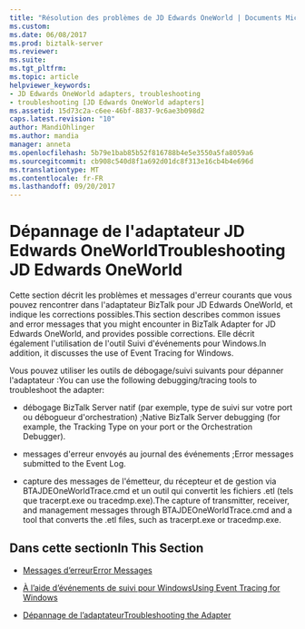 ```yaml
---
title: "Résolution des problèmes de JD Edwards OneWorld | Documents Microsoft"
ms.custom: 
ms.date: 06/08/2017
ms.prod: biztalk-server
ms.reviewer: 
ms.suite: 
ms.tgt_pltfrm: 
ms.topic: article
helpviewer_keywords:
- JD Edwards OneWorld adapters, troubleshooting
- troubleshooting [JD Edwards OneWorld adapters]
ms.assetid: 15d73c2a-c6ee-46bf-8837-9c6ae3b098d2
caps.latest.revision: "10"
author: MandiOhlinger
ms.author: mandia
manager: anneta
ms.openlocfilehash: 5b79e1bab85b52f816788b4e5e3550a5fa8059a6
ms.sourcegitcommit: cb908c540d8f1a692d01dc8f313e16cb4b4e696d
ms.translationtype: MT
ms.contentlocale: fr-FR
ms.lasthandoff: 09/20/2017
---
```

# <a name="troubleshooting-jd-edwards-oneworld"></a><span data-ttu-id="9b0c6-102">Dépannage de l'adaptateur JD Edwards OneWorld</span><span class="sxs-lookup"><span data-stu-id="9b0c6-102">Troubleshooting JD Edwards OneWorld</span></span>
<span data-ttu-id="9b0c6-103">Cette section décrit les problèmes et messages d'erreur courants que vous pouvez rencontrer dans l'adaptateur BizTalk pour JD Edwards OneWorld, et indique les corrections possibles.</span><span class="sxs-lookup"><span data-stu-id="9b0c6-103">This section describes common issues and error messages that you might encounter in BizTalk Adapter for JD Edwards OneWorld, and provides possible corrections.</span></span> <span data-ttu-id="9b0c6-104">Elle décrit également l'utilisation de l'outil Suivi d'événements pour Windows.</span><span class="sxs-lookup"><span data-stu-id="9b0c6-104">In addition, it discusses the use of Event Tracing for Windows.</span></span>  
  
 <span data-ttu-id="9b0c6-105">Vous pouvez utiliser les outils de débogage/suivi suivants pour dépanner l'adaptateur :</span><span class="sxs-lookup"><span data-stu-id="9b0c6-105">You can use the following debugging/tracing tools to troubleshoot the adapter:</span></span>  
  
-   <span data-ttu-id="9b0c6-106">débogage BizTalk Server natif (par exemple, type de suivi sur votre port ou débogueur d'orchestration) ;</span><span class="sxs-lookup"><span data-stu-id="9b0c6-106">Native BizTalk Server debugging (for example, the Tracking Type on your port or the Orchestration Debugger).</span></span>  
  
-   <span data-ttu-id="9b0c6-107">messages d'erreur envoyés au journal des événements ;</span><span class="sxs-lookup"><span data-stu-id="9b0c6-107">Error messages submitted to the Event Log.</span></span>  
  
-   <span data-ttu-id="9b0c6-108">capture des messages de l'émetteur, du récepteur et de gestion via BTAJDEOneWorldTrace.cmd et un outil qui convertit les fichiers .etl (tels que tracerpt.exe ou tracedmp.exe).</span><span class="sxs-lookup"><span data-stu-id="9b0c6-108">The capture of transmitter, receiver, and management messages through BTAJDEOneWorldTrace.cmd and a tool that converts the .etl files, such as tracerpt.exe or tracedmp.exe.</span></span>  
  
## <a name="in-this-section"></a><span data-ttu-id="9b0c6-109">Dans cette section</span><span class="sxs-lookup"><span data-stu-id="9b0c6-109">In This Section</span></span>  
  
-   [<span data-ttu-id="9b0c6-110">Messages d’erreur</span><span class="sxs-lookup"><span data-stu-id="9b0c6-110">Error Messages</span></span>](../core/error-messages2.md)  
  
-   [<span data-ttu-id="9b0c6-111">À l’aide d’événements de suivi pour Windows</span><span class="sxs-lookup"><span data-stu-id="9b0c6-111">Using Event Tracing for Windows</span></span>](../core/using-event-tracing-for-windows2.md)  
  
-   [<span data-ttu-id="9b0c6-112">Dépannage de l’adaptateur</span><span class="sxs-lookup"><span data-stu-id="9b0c6-112">Troubleshooting the Adapter</span></span>](../core/troubleshooting-the-adapter3.md)